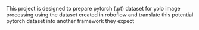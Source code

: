 This project is designed to prepare pytorch (.pt) dataset for yolo image processing using the dataset created in roboflow and translate this potential pytorch dataset into another framework they expect
